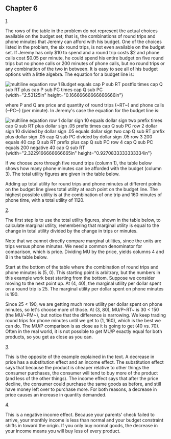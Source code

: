 ## Chapter 6

[1](http://openstax.org/books/principles-microeconomics-3e/pages/6-self-check-questions#fs-idp54001568).

The rows of the table in the problem do not represent the actual choices
available on the budget set; that is, the combinations of round trips
and phone minutes that Jeremy can afford with his budget. One of the
choices listed in the problem, the six round trips, is not even
available on the budget set. If Jeremy has only \$10 to spend and a
round trip costs \$2 and phone calls cost \$0.05 per minute, he could
spend his entire budget on five round trips but no phone calls or 200
minutes of phone calls, but no round trips or any combination of the two
in between. It is easy to see all of his budget options with a little
algebra. The equation for a budget line is:

![multiline equation row 1 Budget equals cap P sub RT postfix times cap
Q sub RT plus cap P sub PC times cap Q sub
PC](media/rId21.png){width="2.53125in" height="0.16666666666666666in"}

where P and Q are price and quantity of round trips (~RT~) and phone
calls (~PC~) (per minute). In Jeremy's case the equation for the budget
line is:

![multiline equation row 1 dollar sign 10 equals dollar sign two prefix
times cap Q sub RT plus dollar sign .05 prefix times cap Q sub PC row 2
dollar sign 10 divided by dollar sign .05 equals dollar sign two cap Q
sub RT prefix plus dollar sign .05 cap Q sub PC divided by dollar sign
.05 row 3 200 equals 40 cap Q sub RT prefix plus cap Q sub PC row 4 cap
Q sub PC equals 200 negative 40 cap Q sub
RT](media/rId23.png){width="2.3229166666666665in"
height="0.9270833333333334in"}

If we choose zero through five round trips (column 1), the table below
shows how many phone minutes can be afforded with the budget (column 3).
The total utility figures are given in the table below.

Adding up total utility for round trips and phone minutes at different
points on the budget line gives total utility at each point on the
budget line. The highest possible utility is at the combination of one
trip and 160 minutes of phone time, with a total utility of 1120.

[2](http://openstax.org/books/principles-microeconomics-3e/pages/6-self-check-questions#fs-idp27417296).

The first step is to use the total utility figures, shown in the table
below, to calculate marginal utility, remembering that marginal utility
is equal to the change in total utility divided by the change in trips
or minutes.

Note that we cannot directly compare marginal utilities, since the units
are trips versus phone minutes. We need a common denominator for
comparison, which is price. Dividing MU by the price, yields columns 4
and 8 in the table below.

Start at the bottom of the table where the combination of round trips
and phone minutes is (5, 0). This starting point is arbitrary, but the
numbers in this example work best starting from the bottom. Suppose we
consider moving to the next point up. At (4, 40), the marginal utility
per dollar spent on a round trip is 25. The marginal utility per dollar
spent on phone minutes is 190.

Since 25 \< 190, we are getting much more utility per dollar spent on
phone minutes, so let's choose more of those. At (3, 80), MU/P~RT~ is 30
\< 150 (the MU/~PM~), but notice that the difference is narrowing. We
keep trading round trips for phone minutes until we get to (1, 160),
which is the best we can do. The MU/P comparison is as close as it is
going to get (40 vs. 70). Often in the real world, it is not possible to
get MU/P exactly equal for both products, so you get as close as you
can.

[3](http://openstax.org/books/principles-microeconomics-3e/pages/6-self-check-questions#fs-idm101555216).

This is the opposite of the example explained in the text. A decrease in
price has a substitution effect and an income effect. The substitution
effect says that because the product is cheaper relative to other things
the consumer purchases, the consumer will tend to buy more of the
product (and less of the other things). The income effect says that
after the price decline, the consumer could purchase the same goods as
before, and still have money left over to purchase more. For both
reasons, a decrease in price causes an increase in quantity demanded.

[4](http://openstax.org/books/principles-microeconomics-3e/pages/6-self-check-questions#fs-idp49918640).

This is a negative income effect. Because your parents' check failed to
arrive, your monthly income is less than normal and your budget
constraint shifts in toward the origin. If you only buy normal goods,
the decrease in your income means you will buy less of every product.

